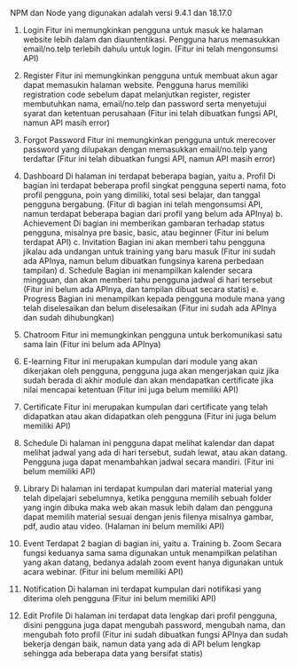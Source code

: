 NPM dan Node yang digunakan adalah versi 9.4.1 dan 18.17.0

1. Login
Fitur ini memungkinkan pengguna untuk masuk ke halaman website lebih dalam dan diauntentikasi. Pengguna harus memasukkan email/no.telp terlebih dahulu untuk login.
(Fitur ini telah mengonsumsi API)

2. Register
Fitur ini memungkinkan pengguna untuk membuat akun agar dapat memasukin halaman website. Pengguna harus memiliki registration code sebelum dapat melanjutkan register, register membutuhkan nama, email/no.telp dan password serta menyetujui syarat dan ketentuan perusahaan
(Fitur ini telah dibuatkan fungsi API, namun API masih error)

3. Forgot Password 
Fitur ini memungkinkan pengguna untuk merecover password yang dilupakan dengan memasukkan email/no.telp yang terdaftar 
(Fitur ini telah dibuatkan fungsi API, namun API masih error)

4. Dashboard
Di halaman ini terdapat beberapa bagian, yaitu 
a. Profil
Di bagian ini terdapat beberapa profil singkat pengguna seperti nama, foto profil pengguna, poin yang dimiliki, total sesi belajar, dan tanggal pengguna bergabung.
(Fitur di bagian ini telah mengonsumsi API, namun terdapat beberapa bagian dari profil yang belum ada APInya)
b. Achievement
Di bagian ini memberikan gambaran terhadap status pengguna, misalnya pre basic, basic, atau beginner
(Fitur ini belum terdapat API)
c. Invitation 
Bagian ini akan memberi tahu pengguna jikalau ada undangan untuk training yang baru masuk
(Fitur ini sudah ada APInya, namun belum dibuatkan fungsinya karena perbedaan tampilan)
d. Schedule 
Bagian ini menampilkan kalender secara mingguan, dan akan memberi tahu pengguna jadwal di hari tersebut
(Fitur ini belum ada APInya, dan tampilan dibuat secara statis)
e. Progress
Bagian ini menampilkan kepada pengguna module mana yang telah diselesaikan dan belum diselesaikan
(Fitur ini sudah ada APInya dan sudah dihubungkan)

5. Chatroom
Fitur ini memungkinkan pengguna untuk berkomunikasi satu sama lain
(Fitur ini belum ada APInya)

6. E-learning 
Fitur ini merupakan kumpulan dari module yang akan dikerjakan oleh pengguna, pengguna juga akan mengerjakan quiz jika sudah berada di akhir module dan akan mendapatkan certificate jika nilai mencapai ketentuan
(Fitur ini juga belum memiliki API)

7. Certificate
Fitur ini merupakan kumpulan dari certificate yang telah didapatkan atau akan didapatkan oleh pengguna
(Fitur ini juga belum memiliki API)

8. Schedule
Di halaman ini pengguna dapat melihat kalendar dan dapat melihat jadwal yang ada di hari tersebut, sudah lewat, atau akan datang. Pengguna juga dapat menambahkan jadwal secara mandiri.
(Fitur ini belum memiliki API)

9. Library
Di halaman ini terdapat kumpulan dari material material yang telah dipelajari sebelumnya, ketika pengguna memilih sebuah folder yang ingin dibuka maka web akan masuk lebih dalam dan pengguna dapat memilih material sesuai dengan jenis filenya misalnya gambar, pdf, audio atau video.
(Halaman ini belum memiliki API)

10. Event 
Terdapat 2 bagian di bagian ini, yaitu
a. Training
b. Zoom
Secara fungsi keduanya sama sama digunakan untuk menampilkan pelatihan yang akan datang, bedanya adalah zoom event hanya digunakan untuk acara webinar.
(Fitur ini belum memiliki API)

11. Notification
Di halaman ini terdapat kumpulan dari notifikasi yang diterima oleh pengguna
(Fitur ini belum memiliki API)

12. Edit Profile
Di halaman ini terdapat data lengkap dari profil pengguna, disini pengguna juga dapat mengubah password, mengubah nama, dan mengubah foto profil
(Fitur ini sudah dibuatkan fungsi APInya dan sudah bekerja dengan baik, namun data yang ada di API belum lengkap sehingga ada beberapa data yang bersifat statis)